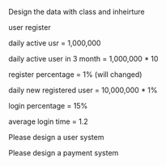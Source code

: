 Design the data with class and inheirture

user register

daily active usr = 1,000,000

daily active user in 3 month = 1,000,000 \* 10

register percentage = 1% \(will changed\)

daily new registered user = 10,000,000 \* 1%

login percentage = 15%

average login time = 1.2







Please design a user system

Please design a payment system

